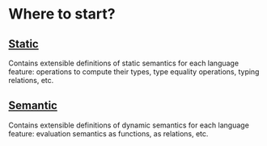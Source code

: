 # Where to start?

## [Static](./Static)

Contains extensible definitions of static semantics for each language feature:
operations to compute their types, type equality operations, typing relations,
etc.

## [Semantic](./Semantic)

Contains extensible definitions of dynamic semantics for each language feature:
evaluation semantics as functions, as relations, etc.
